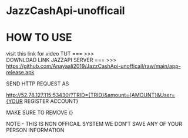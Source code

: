 # JazzCashApi-unofficail
#        HOW TO USE
visit this link for video TUT === >>> <br/>
DOWNLOAD LINK JAZZAPI SERVER  === >>> <br/>https://github.com/Anayaali2019/JazzCashApi-unofficail/raw/main/app-release.apk



SEND HTTP REQUEST AS 

http://52.78.127.115:53430/?TRID={TRID}&amount={AMOUNT}&User={YOUR REGISTER ACCOUNT}

MAKE SURE TO REMOVE {}


NOTE:- THIS IS NON OFFICAIL SYSTEM WE DON'T SAVE ANY OF YOUR PERSON INFORMATION 
